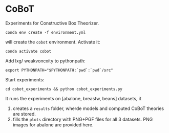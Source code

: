 # CoBoT

Experiments for Constructive Box Theorizer.

```conda env create -f environment.yml```

will create the `cobot` environment.
Activate it:

```conda activate cobot```

Add lxg/ weakvoncxity to pythonpath:

```export PYTHONPATH="$PYTHONPATH:`pwd`:`pwd`/src"```

Start experiments:

```cd cobot_experiments && python cobot_experiments.py```

It runs the experiments on [abalone, breastw, beans] datasets, it
1. creates a `results` folder, wherde models and computed CoBoT theories are stored.
2. fills the `plots` directory with PNG+PGF files for all 3 datasets. PNG images for abalone are provided here.
